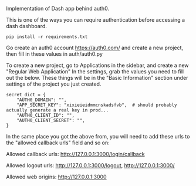Implementation of Dash app behind auth0.

This is one of the ways you can require authentication before accessing a dash dashboard.

`pip install -r requirements.txt`

Go create an auth0 account https://auth0.com/ and create a new project, then fill in these values in auth/auth0.py

To create a new project, go to Applications in the sidebar, and create a new "Regular Web Application" In the settings, grab the values you need to fill out the below. These things will be in the "Basic Information" section under settings of the project you just created.

```
secret_dict = {
    "AUTH0_DOMAIN": "",
    "APP_SECRET_KEY": "xixieieidmmcnskadsfvb",  # should probably actually generate a real key in prod...
    "AUTH0_CLIENT_ID": "",
    "AUTH0_CLIENT_SECRET": "",
}
```

In the same place you got the above from, you will need to add these urls to the "allowed callback urls" field and so on:

Allowed callback urls: http://127.0.0.1:3000/login/callback

Allowed logout urls: http://127.0.0.1:3000/logout, http://127.0.0.1:3000/

Allowed web origins: http://127.0.0.1:3000
